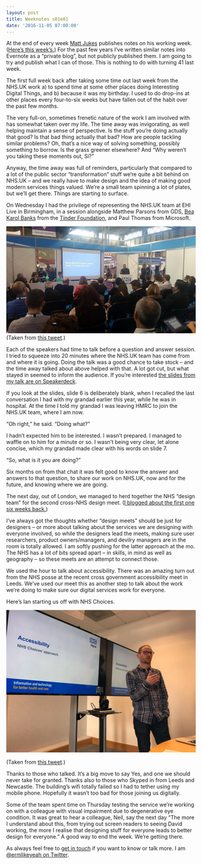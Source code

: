 ```yaml
---
layout: post
title: Weeknotes s01e01
date: '2016-11-05 07:00:00'
---
```

At the end of every week [Matt Jukes](//twitter.com/jukesie) publishes notes on his working week. ([Here’s this week’s.](//productforthepeople.xyz/weeknotes-s3e08-7974c08a2b20#.u16dwx78y)) For the past few years I’ve written similar notes into Evernote as a “private blog”, but not publicly published them. I am going to try and publish what I can of those. This is nothing to do with turning 41 last week.

The first full week back after taking some time out last week from the NHS.UK work a) to spend time at some other places doing Interesting Digital Things, and b) because it was my birthday. I used to do drop-ins at other places every four-to-six weeks but have fallen out of the habit over the past few months.

The very full-on, sometimes frenetic nature of the work I am involved with has somewhat taken over my life. The time away was invigorating, as well helping maintain a sense of perspective. Is the stuff you’re doing actually that good? Is that bad thing actually that bad? How are people tackling similar problems? Oh, that’s a nice way of solving something, possibly something to borrow. Is the grass greener elsewhere? And “Why weren’t you taking these moments out, Si?”

Anyway, the time away was full of reminders, particularly that compared to a lot of the public sector “transformation” stuff we’re quite a bit behind on NHS.UK – and we really have to make design and the idea of making good modern services things valued. We’re a small team spinning a lot of plates, but we’ll get there. Things are starting to surface.

On Wednesday I had the privilege of representing the NHS.UK team at EHI Live in Birmingham, in a session alongside Matthew Parsons from GDS, [Bea Karol Banks](//twitter.com/beatricelucy) from the [Tinder Foundation](//www.tinderfoundation.org), and Paul Thomas from Microsoft.

![](/assets/ehi-live-2016.jpg)
(Taken from [this tweet](//twitter.com/NHSBenefits/status/793789684019232768).)

Each of the speakers had time to talk before a question and answer session. I tried to squeeze into 20 minutes where the NHS.UK team has come from and where it is going. Doing the talk was a good chance to take stock – and the time away talked about above helped with that. A lot got cut, but what stayed in seemed to inform the audience. If you’re interested [the slides from my talk are on Speakerdeck](//speakerdeck.com/idlesi/nhs-dot-uk-ehi-live).

If you look at the slides, slide 6 is deliberately blank, when I recalled the last conversation I had with my grandad earlier this year, while he was in hospital. At the time I told my grandad I was leaving HMRC to join the NHS.UK team, where I am now.

“Oh right,” he said. “Doing what?”

I hadn’t expected him to be interested. I wasn’t prepared. I managed to waffle on to him for a minute or so. I wasn’t being very clear, let alone concise, which my grandad made clear with his words on slide 7.

“So, what is it you are doing?”

Six months on from that chat it was felt good to know the answer and answers to that question, to share our work on NHS.UK, now and for the future, and knowing where we are going.

The next day, out of London, we managed to herd together the NHS “design team” for the second cross-NHS design meet. ([I blogged about the first one six weeks back.](//medium.com/@ermlikeyeah/getting-people-together-2abea8f542d4#.ovmcg13sx))

I’ve always got the thoughts whether “design meets” should be just for designers – or more about talking about the services we are designing with everyone involved, so while the designers lead the meets, making sure user researchers, product owners/managers, and devilry managers are in the room is totally allowed. I am softly pushing for the latter approach at the mo. The NHS has a lot of bits spread apart – in skills, in mind as well as geography – so these meets are an attempt to connect those.

We used the hour to talk about accessibility. There was an amazing turn out from the NHS posse at the recent cross government accessibility meet in Leeds. We’ve used our meet this as another step to talk about the work we’re doing to make sure our digital services work for everyone.

Here’s Ian starting us off with NHS Choices.

![](/assets/cross-nhs-design-2.jpg)

(Taken from [this tweet](//twitter.com/ermlikeyeah/status/794177667843162112).)

Thanks to those who talked. It’s a big move to say Yes, and one we should never take for granted. Thanks also to those who Skyped in from Leeds and Newcastle. The building’s wifi totally failed so I had to tether using my mobile phone. Hopefully it wasn’t too bad for those joining us digitally.

Some of the team spent time on Thursday testing the service we’re working on with a colleague with visual impairment due to degenerative eye condition. It was great to hear a colleague, Neil, say the next day “The more I understand about this, from trying out screen readers to seeing David working, the more I realise that designing stuff for everyone leads to better design for everyone.” A good way to end the week. We’re getting there.

As always feel free to [get in touch](/contact) if you want to know or talk more. I am [@ermlikeyeah on Twitter](//www.twitter.com/ermlikeyeah).

